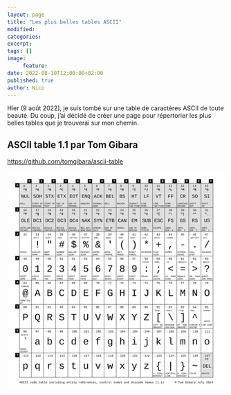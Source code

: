 ```yaml
---
layout: page
title: "Les plus belles tables ASCII"
modified:
categories:
excerpt:
tags: []
image:
     feature:
date: 2022-08-10T12:00:00+02:00
published: true
author: Nico
---
```


Hier (9 août 2022), je suis tombé sur une table de caractères ASCII de toute beauté. Du coup, j’ai décidé de créer une page pour répertorier les plus belles tables que je trouverai sur mon chemin.

## ASCII table 1.1 par Tom Gibara

<https://github.com/tomgibara/ascii-table>

[![ASCII table 1.1 Tom Gibara][image-1]][image-1]

[image-1]: ../../files/2022-08-10-les-plus-belles-tables-ascii/ascii-table-1.1-tom-gibara.svg
